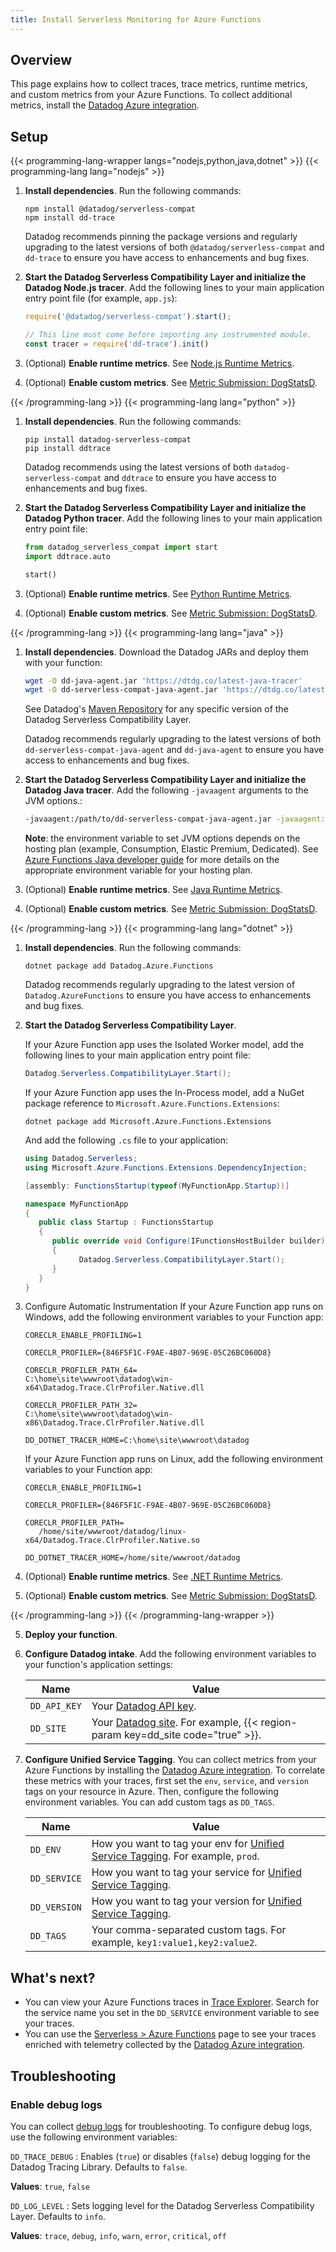 ```yaml
---
title: Install Serverless Monitoring for Azure Functions
---
```


## Overview
This page explains how to collect traces, trace metrics, runtime metrics, and custom metrics from your Azure Functions. To collect additional metrics, install the [Datadog Azure integration][5].

## Setup

{{< programming-lang-wrapper langs="nodejs,python,java,dotnet" >}}
{{< programming-lang lang="nodejs" >}}
1. **Install dependencies**. Run the following commands:
   ```shell
   npm install @datadog/serverless-compat
   npm install dd-trace
   ```

   Datadog recommends pinning the package versions and regularly upgrading to the latest versions of both `@datadog/serverless-compat` and `dd-trace` to ensure you have access to enhancements and bug fixes.

2. **Start the Datadog Serverless Compatibility Layer and initialize the Datadog Node.js tracer**. Add the following lines to your main application entry point file (for example, `app.js`):

   ```js
   require('@datadog/serverless-compat').start();

   // This line must come before importing any instrumented module. 
   const tracer = require('dd-trace').init()
   ```

3. (Optional) **Enable runtime metrics**. See [Node.js Runtime Metrics][1].

4. (Optional) **Enable custom metrics**. See [Metric Submission: DogStatsD][2].

[1]: /tracing/metrics/runtime_metrics/?tab=nodejs#environment-variables
[2]: /metrics/custom_metrics/dogstatsd_metrics_submission/?tab=nodejs
{{< /programming-lang >}}
{{< programming-lang lang="python" >}}
1. **Install dependencies**. Run the following commands:
   ```shell
   pip install datadog-serverless-compat
   pip install ddtrace
   ```

   Datadog recommends using the latest versions of both `datadog-serverless-compat` and `ddtrace` to ensure you have access to enhancements and bug fixes.

2. **Start the Datadog Serverless Compatibility Layer and initialize the Datadog Python tracer**. Add the following lines to your main application entry point file:

   ```python
   from datadog_serverless_compat import start
   import ddtrace.auto

   start()
   ```

3. (Optional) **Enable runtime metrics**. See [Python Runtime Metrics][1].

4. (Optional) **Enable custom metrics**. See [Metric Submission: DogStatsD][2].

[1]: /tracing/metrics/runtime_metrics/?tab=python#code-based-configuration
[2]: /metrics/custom_metrics/dogstatsd_metrics_submission/?tab=python
{{< /programming-lang >}}
{{< programming-lang lang="java" >}}
1. **Install dependencies**. Download the Datadog JARs and deploy them with your function:
   ```bash
   wget -O dd-java-agent.jar 'https://dtdg.co/latest-java-tracer'
   wget -O dd-serverless-compat-java-agent.jar 'https://dtdg.co/latest-serverless-compat-java-agent'
   ```
   See Datadog's [Maven Repository][3] for any specific version of the Datadog Serverless Compatibility Layer.

   Datadog recommends regularly upgrading to the latest versions of both `dd-serverless-compat-java-agent` and `dd-java-agent` to ensure you have access to enhancements and bug fixes.

2. **Start the Datadog Serverless Compatibility Layer and initialize the Datadog Java tracer**. Add the following `-javaagent` arguments to the JVM options.:

   ```bash
   -javaagent:/path/to/dd-serverless-compat-java-agent.jar -javaagent:/path/to/dd-java-agent.jar
   ```

   **Note**: the environment variable to set JVM options depends on the hosting plan (example, Consumption, Elastic Premium, Dedicated). See [Azure Functions Java developer guide][4] for more details on the appropriate environment variable for your hosting plan.

3. (Optional) **Enable runtime metrics**. See [Java Runtime Metrics][1].

4. (Optional) **Enable custom metrics**. See [Metric Submission: DogStatsD][2].

[1]: /tracing/metrics/runtime_metrics/?tab=java#environment-variables
[2]: /metrics/custom_metrics/dogstatsd_metrics_submission/?tab=java
[3]: https://repo1.maven.org/maven2/com/datadoghq/dd-serverless-compat-java-agent/
[4]: https://learn.microsoft.com/en-us/azure/azure-functions/functions-reference-java?tabs=bash%2Cconsumption#customize-jvm
{{< /programming-lang >}}
{{< programming-lang lang="dotnet" >}}
1. **Install dependencies**. Run the following commands:
   ```shell
   dotnet package add Datadog.Azure.Functions
   ```

   Datadog recommends regularly upgrading to the latest version of `Datadog.AzureFunctions` to ensure you have access to enhancements and bug fixes.

2. **Start the Datadog Serverless Compatibility Layer**.

   If your Azure Function app uses the Isolated Worker model, add the following lines to your main application entry point file:
   ```csharp
   Datadog.Serverless.CompatibilityLayer.Start();
   ```

   If your Azure Function app uses the In-Process model, add a NuGet package reference to `Microsoft.Azure.Functions.Extensions`:
   ```shell
   dotnet package add Microsoft.Azure.Functions.Extensions
   ```

   And add the following `.cs` file to your application:
   ```csharp
   using Datadog.Serverless;
   using Microsoft.Azure.Functions.Extensions.DependencyInjection;

   [assembly: FunctionsStartup(typeof(MyFunctionApp.Startup))]

   namespace MyFunctionApp
   {
      public class Startup : FunctionsStartup
      {
         public override void Configure(IFunctionsHostBuilder builder)
         {
               Datadog.Serverless.CompatibilityLayer.Start();
         }
      }
   }
   ```

3. Configure Automatic Instrumentation
   If your Azure Function app runs on Windows, add the following environment variables to your Function app:
   ```
   CORECLR_ENABLE_PROFILING=1

   CORECLR_PROFILER={846F5F1C-F9AE-4B07-969E-05C26BC060D8}

   CORECLR_PROFILER_PATH_64=
   C:\home\site\wwwroot\datadog\win-x64\Datadog.Trace.ClrProfiler.Native.dll

   CORECLR_PROFILER_PATH_32=
   C:\home\site\wwwroot\datadog\win-x86\Datadog.Trace.ClrProfiler.Native.dll

   DD_DOTNET_TRACER_HOME=C:\home\site\wwwroot\datadog

   ```

   If your Azure Function app runs on Linux, add the following environment variables to your Function app:
   ```
   CORECLR_ENABLE_PROFILING=1

   CORECLR_PROFILER={846F5F1C-F9AE-4B07-969E-05C26BC060D8}

   CORECLR_PROFILER_PATH=
      /home/site/wwwroot/datadog/linux-x64/Datadog.Trace.ClrProfiler.Native.so

   DD_DOTNET_TRACER_HOME=/home/site/wwwroot/datadog

   ```

4. (Optional) **Enable runtime metrics**. See [.NET Runtime Metrics][1].

5. (Optional) **Enable custom metrics**. See [Metric Submission: DogStatsD][2].
   
[1]: /tracing/metrics/runtime_metrics/?tab=net#environment-variables
[2]: /metrics/custom_metrics/dogstatsd_metrics_submission/?tab=dotnet
{{< /programming-lang >}}
{{< /programming-lang-wrapper >}}

5. **Deploy your function**.

6. **Configure Datadog intake**. Add the following environment variables to your function's application settings:

   | Name | Value |
   | ---- | ----- |
   | `DD_API_KEY` | Your [Datadog API key][1]. |
   | `DD_SITE` | Your [Datadog site][2]. For example, {{< region-param key=dd_site code="true" >}}. |

7. **Configure Unified Service Tagging**. You can collect metrics from your Azure Functions by installing the [Datadog Azure integration][5]. To correlate these metrics with your traces, first set the `env`, `service`, and `version` tags on your resource in Azure. Then, configure the following environment variables. You can add custom tags as `DD_TAGS`.

   | Name | Value |
   | ---- | ----- |
   | `DD_ENV` | How you want to tag your env for [Unified Service Tagging][7]. For example, `prod`. |
   | `DD_SERVICE` | How you want to tag your service for [Unified Service Tagging][7].  |
   | `DD_VERSION` | How you want to tag your version for [Unified Service Tagging][7]. |
   | `DD_TAGS` | Your comma-separated custom tags. For example, `key1:value1,key2:value2`.  |

## What's next?

- You can view your Azure Functions traces in [Trace Explorer][3]. Search for the service name you set in the `DD_SERVICE` environment variable to see your traces.
- You can use the [Serverless > Azure Functions][4] page to see your traces enriched with telemetry collected by the [Datadog Azure integration][5].

## Troubleshooting

### Enable debug logs

You can collect [debug logs][6] for troubleshooting. To configure debug logs, use the following environment variables:

`DD_TRACE_DEBUG`
: Enables (`true`) or disables (`false`) debug logging for the Datadog Tracing Library. Defaults to `false`.

  **Values**: `true`, `false` 

`DD_LOG_LEVEL`
: Sets logging level for the Datadog Serverless Compatibility Layer. Defaults to `info`.

  **Values**: `trace`, `debug`, `info`, `warn`, `error`, `critical`, `off`

[1]: /account_management/api-app-keys/#add-an-api-key-or-client-token
[2]: /getting_started/site
[3]: https://app.datadoghq.com/apm/traces
[4]: https://app.datadoghq.com/functions?cloud=azure&entity_view=function
[5]: /integrations/azure/
[6]: /tracing/troubleshooting/tracer_debug_logs/#enable-debug-mode
[7]: /getting_started/tagging/unified_service_tagging/
